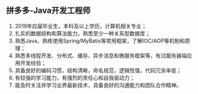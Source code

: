 ## 拼多多-Java开发工程师

1. 2019年应届毕业生，本科及以上学历，计算机相关专业；
2. 扎实的数据结构和算法能力，熟悉至少一种关系型数据库；
3. 熟悉Java，熟练使用Spring/MyBatis等常用框架，了解IOC/AOP等机制和原理；
4. 熟悉多线程开发、分布式、缓存、异步消息和微服务框架等，有过服务器端应用开发经验；
5. 具备良好的编码习惯，结构清晰，命名规范，逻辑性强，代码冗余率低；
6. 有较强的学习能力，有强烈的责任心和自我驱动力；
7. 能及时关注并学习业界最新技术，具备良好的沟通能力和团队合作精神。





